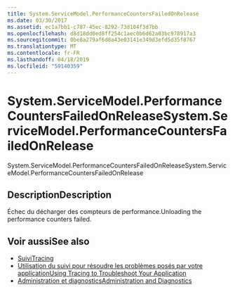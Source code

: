 ```yaml
---
title: System.ServiceModel.PerformanceCountersFailedOnRelease
ms.date: 03/30/2017
ms.assetid: ec1a7bb1-c787-45ec-8292-73d104f3d7bb
ms.openlocfilehash: d8d18dd0ed8ff254c1aec0b6d62a03bc978917a3
ms.sourcegitcommit: 0be8a279af6d8a43e03141e349d3efd5d35f8767
ms.translationtype: MT
ms.contentlocale: fr-FR
ms.lasthandoff: 04/18/2019
ms.locfileid: "59140359"
---
```

# <a name="systemservicemodelperformancecountersfailedonrelease"></a><span data-ttu-id="e24cb-102">System.ServiceModel.PerformanceCountersFailedOnRelease</span><span class="sxs-lookup"><span data-stu-id="e24cb-102">System.ServiceModel.PerformanceCountersFailedOnRelease</span></span>
<span data-ttu-id="e24cb-103">System.ServiceModel.PerformanceCountersFailedOnRelease</span><span class="sxs-lookup"><span data-stu-id="e24cb-103">System.ServiceModel.PerformanceCountersFailedOnRelease</span></span>  
  
## <a name="description"></a><span data-ttu-id="e24cb-104">Description</span><span class="sxs-lookup"><span data-stu-id="e24cb-104">Description</span></span>  
 <span data-ttu-id="e24cb-105">Échec du décharger des compteurs de performance.</span><span class="sxs-lookup"><span data-stu-id="e24cb-105">Unloading the performance counters failed.</span></span>  
  
## <a name="see-also"></a><span data-ttu-id="e24cb-106">Voir aussi</span><span class="sxs-lookup"><span data-stu-id="e24cb-106">See also</span></span>

- [<span data-ttu-id="e24cb-107">Suivi</span><span class="sxs-lookup"><span data-stu-id="e24cb-107">Tracing</span></span>](../../../../../docs/framework/wcf/diagnostics/tracing/index.md)
- [<span data-ttu-id="e24cb-108">Utilisation du suivi pour résoudre les problèmes posés par votre application</span><span class="sxs-lookup"><span data-stu-id="e24cb-108">Using Tracing to Troubleshoot Your Application</span></span>](../../../../../docs/framework/wcf/diagnostics/tracing/using-tracing-to-troubleshoot-your-application.md)
- [<span data-ttu-id="e24cb-109">Administration et diagnostics</span><span class="sxs-lookup"><span data-stu-id="e24cb-109">Administration and Diagnostics</span></span>](../../../../../docs/framework/wcf/diagnostics/index.md)
